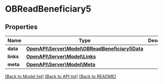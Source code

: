 # OBReadBeneficiary5

## Properties
Name | Type | Description | Notes
------------ | ------------- | ------------- | -------------
**data** | [**OpenAPI\Server\Model\OBReadBeneficiary5Data**](OBReadBeneficiary5Data.md) |  | 
**links** | [**OpenAPI\Server\Model\Links**](Links.md) |  | [optional] 
**meta** | [**OpenAPI\Server\Model\Meta**](Meta.md) |  | [optional] 

[[Back to Model list]](../README.md#documentation-for-models) [[Back to API list]](../README.md#documentation-for-api-endpoints) [[Back to README]](../README.md)


